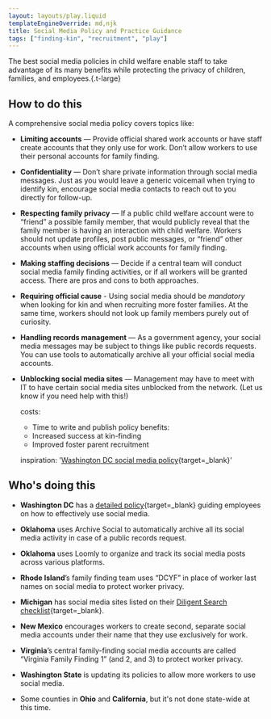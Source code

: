 ```yaml
---
layout: layouts/play.liquid
templateEngineOverride: md,njk
title: Social Media Policy and Practice Guidance
tags: ["finding-kin", "recruitment", "play"]
---
```


The best social media policies in child welfare enable staff to take advantage of its many benefits while protecting the privacy of children, families, and employees.{.t-large}

## How to do this

A comprehensive social media policy covers topics like:

* **Limiting accounts** — Provide official shared work accounts or have staff create accounts that they only use for work. Don’t allow workers to use their personal accounts for family finding.

* **Confidentiality** — Don’t share private information through social media messages. Just as you would leave a generic voicemail when trying to identify kin, encourage social media contacts to reach out to you directly for follow-up.

* **Respecting family privacy** — If a public child welfare account were to “friend” a possible family member, that would publicly reveal that the family member is having an interaction with child welfare. Workers should not update profiles, post public messages, or “friend” other accounts when using official work accounts for family finding.

* **Making staffing decisions** — Decide if a central team will conduct social media family finding activities, or if all workers will be granted access. There are pros and cons to both approaches.

* **Requiring official cause** - Using social media should be _mandatory_ when looking for kin and when recruiting more foster families. At the same time, workers should not look up family members purely out of curiosity.

* **Handling records management** — As a government agency, your social media messages may be subject to things like public records requests. You can use tools to automatically archive all your official social media accounts.

* **Unblocking social media sites** — Management may have to meet with IT to have certain social media sites unblocked from the network. (Let us know if you need help with this!)

  costs:
    - Time to write and publish policy
  benefits:
    - Increased success at kin-finding
    - Improved foster parent recruitment

    inspiration: '[Washington DC social media policy](/static/assets/DC_Social_Media_Policy.pdf){target=_blank}'


## Who's doing this

* **Washington DC** has a [detailed policy](/static/assets/DC_Social_Media_Policy.pdf){target=_blank} guiding employees on how to effectively use social media.

* **Oklahoma** uses Archive Social to automatically archive all its social media activity in case of a public records request.

* **Oklahoma** uses Loomly to organize and track its social media posts across various platforms.

* **Rhode Island**’s family finding team uses “DCYF” in place of worker last names on social media to protect worker privacy.

* **Michigan** has social media sites listed on their [Diligent Search checklist](https://www.michigan.gov/mdhhs/-/media/Project/Websites/mdhhs/Doing-Business-with-MDHHS/Contract-and-Subrecipient-Resources/Foster-Care-Forms/DHS-0991.dot?rev=fa425292062744dfa643ad9bce715742&hash=A6B9078E5A3E5D313CD11E21713A6D2A){target=_blank}.

* **New Mexico** encourages workers to create second, separate social media accounts under their name that they use exclusively for work.

* **Virginia**’s central family-finding social media accounts are called “Virginia Family Finding 1” (and 2, and 3) to protect worker privacy.

* **Washington State** is updating its policies to allow more workers to use social media.

* Some counties in **Ohio** and **California**, but it's not done state-wide at this time.